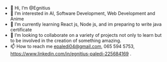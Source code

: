 - 👋 Hi, I’m @Egnitius
- 👀 I’m interested in AI, Software Development, Web Development and Anime
- 🌱 I’m currently learning React js, Node js, and im preparing to write java certificate
- 💞️ I’m looking to collaborate on a variety of projects not only to learn but to be involved in the creation of something amazing.
- 📫 How to reach me epaledi04@gmail.com, 065 594 5753, https://www.linkedin.com/in/egnitius-paledi-225684169 .

<!---
Egnitius/Egnitius is a ✨ special ✨ repository because its `README.md` (this file) appears on your GitHub profile.
You can click the Preview link to take a look at your changes.
--->
